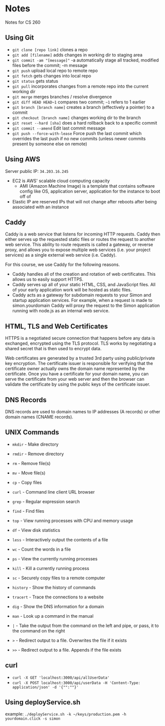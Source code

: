 # Notes
Notes for CS 260
## Using Git
- `git clone [repo link]` clones a repo
- `git add [filename]` adds changes in working dir to staging area
- `git commit -am "[message]"` -a automatically stage all tracked, modified files before the commit; -m message
- `git push` upload local repo to remote repo
- `git fetch` gets changes into local repo
- `git status` gets status
- `git pull` incorporates changes from a remote repo into the current working dir 
- `git merge` merges branches / resolve divergence
- `git diff HEAD HEAD~1` compares two commit; `~1` refers to 1 earlier
- `git branch [branch name]` creates a branch (effectively a pointer) to a commit
- `git checkout [branch name]` changes working dir to the branch
- `git reset --hard [sha]` does a hard rollback back to a specific commit
- `git commit --amend` Edit last commit message
- `git push --force-with-lease` Force push the last commit which overrides the last push if no new commits (unless newer commits present by someone else on remote)

## Using AWS
Server public IP: `34.203.16.245`
- EC2 is AWS' scalable cloud computing capacity
    * AMI (Amazon Machine Image) is a template that contains software config like OS, application server, application for the instance to boot off of
- Elastic IP are reserved IPs that will not change after reboots after being associated with an instance

## Caddy
Caddy is a web service that listens for incoming HTTP requests. Caddy then either serves up the requested static files or routes the request to another web service. This ability to route requests is called a gateway, or reverse proxy, and allows you to expose multiple web services (i.e. your project services) as a single external web service (i.e. Caddy).

For this course, we use Caddy for the following reasons.
- Caddy handles all of the creation and rotation of web certificates. This allows us to easily support HTTPS.
- Caddy serves up all of your static HTML, CSS, and JavaScript files. All of your early application work will be hosted as static files.
- Caddy acts as a gateway for subdomain requests to your Simon and startup application services. For example, when a request is made to simon.yourdomain Caddy will proxy the request to the Simon application running with node.js as an internal web service.

## HTML, TLS and Web Certificates
HTTPS is a negotiated secure connection that happens before any data is exchanged, encrypted using the TLS protocol. TLS works by negotiating a shared secret that is then used to encrypt data. 

Web certificates are generated by a trusted 3rd party using public/private key encryption. The certificate issuer is responsible for verifying that the certificate owner actually owns the domain name represented by the certificate. Once you have a certificate for your domain name, you can serve the certificate from your web server and then the browser can validate the certificate by using the public keys of the certificate issuer.

## DNS Records
DNS records are used to domain names to IP addresses (A records) or other domain names (CNAME records).

## UNIX Commands
- `mkdir` - Make directory
- `rmdir` - Remove directory
- `rm` - Remove file(s)
- `mv` - Move file(s)
- `cp` - Copy files
- `curl` - Command line client URL browser
- `grep` - Regular expression search
- `find` - Find files
- `top` - View running processes with CPU and memory usage
- `df` - View disk statistics
- `less` - Interactively output the contents of a file
- `wc` - Count the words in a file
- `ps` - View the currently running processes
- `kill` - Kill a currently running process
- `sc` - Securely copy files to a remote computer
- `history` - Show the history of commands
- `tracert` - Trace the connections to a website
- `dig` - Show the DNS information for a domain
- `man` - Look up a command in the manual

- `|` - Take the output from the command on the left and pipe, or pass, it to the command on the right
- `>` - Redirect output to a file. Overwrites the file if it exists
- `>>` - Redirect output to a file. Appends if the file exists

## curl
- `curl -X GET 'localhost:3000/api/allUserData'`
- `curl -X POST localhost:3000/api/userData -H 'Content-Type: application/json' -d '{"":""}'`

## Using deployService.sh
example: `./deployService.sh -k ~/keys/production.pem -h yourdomain.click -s simon`